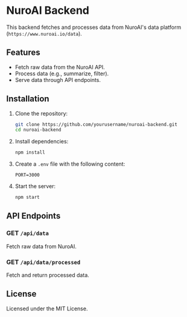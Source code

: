 # NuroAI Backend

This backend fetches and processes data from NuroAI's data platform (`https://www.nuroai.io/data`).

## Features

- Fetch raw data from the NuroAI API.
- Process data (e.g., summarize, filter).
- Serve data through API endpoints.

## Installation

1. Clone the repository:
   ```bash
   git clone https://github.com/yourusername/nuroai-backend.git
   cd nuroai-backend
   ```

2. Install dependencies:
   ```bash
   npm install
   ```

3. Create a `.env` file with the following content:
   ```plaintext
   PORT=3000
   ```

4. Start the server:
   ```bash
   npm start
   ```

## API Endpoints

### GET `/api/data`
Fetch raw data from NuroAI.

### GET `/api/data/processed`
Fetch and return processed data.

## License

Licensed under the MIT License.
